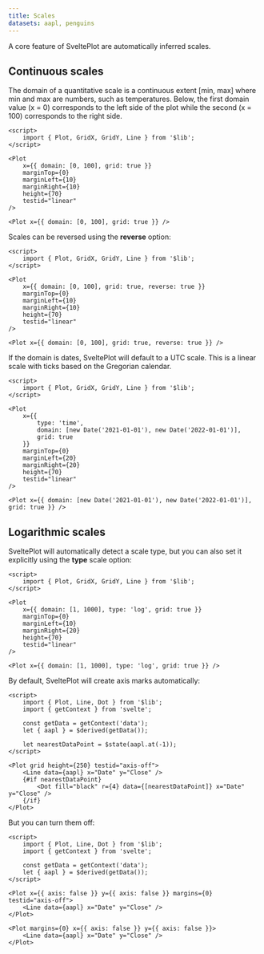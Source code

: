 ```yaml
---
title: Scales
datasets: aapl, penguins
---
```


A core feature of SveltePlot are automatically inferred scales.

## Continuous scales

The domain of a quantitative scale is a continuous extent [min, max] where min and max are
numbers, such as temperatures. Below, the first domain value (x = 0) corresponds to the left
side of the plot while the second (x = 100) corresponds to the right side.

```svelte live
<script>
    import { Plot, GridX, GridY, Line } from '$lib';
</script>

<Plot
    x={{ domain: [0, 100], grid: true }}
    marginTop={0}
    marginLeft={10}
    marginRight={10}
    height={70}
    testid="linear"
/>
```

```svelte
<Plot x={{ domain: [0, 100], grid: true }} />
```

Scales can be reversed using the **reverse** option:

```svelte live
<script>
    import { Plot, GridX, GridY, Line } from '$lib';
</script>

<Plot
    x={{ domain: [0, 100], grid: true, reverse: true }}
    marginTop={0}
    marginLeft={10}
    marginRight={10}
    height={70}
    testid="linear"
/>
```

```svelte
<Plot x={{ domain: [0, 100], grid: true, reverse: true }} />
```

If the domain is dates, SveltePlot will default to a UTC scale. This is a linear scale with ticks
based on the Gregorian calendar.

```svelte live
<script>
    import { Plot, GridX, GridY, Line } from '$lib';
</script>

<Plot
    x={{
        type: 'time',
        domain: [new Date('2021-01-01'), new Date('2022-01-01')],
        grid: true
    }}
    marginTop={0}
    marginLeft={20}
    marginRight={20}
    height={70}
    testid="linear"
/>
```

```svelte
<Plot x={{ domain: [new Date('2021-01-01'), new Date('2022-01-01')], grid: true }} />
```

## Logarithmic scales

SveltePlot will automatically detect a scale type, but you can also set it explicitly using the **type** scale option:

```svelte live
<script>
    import { Plot, GridX, GridY, Line } from '$lib';
</script>

<Plot
    x={{ domain: [1, 1000], type: 'log', grid: true }}
    marginTop={0}
    marginLeft={10}
    marginRight={20}
    height={70}
    testid="linear"
/>
```

```svelte
<Plot x={{ domain: [1, 1000], type: 'log', grid: true }} />
```

By default, SveltePlot will create axis marks automatically:

```svelte live
<script>
    import { Plot, Line, Dot } from '$lib';
    import { getContext } from 'svelte';

    const getData = getContext('data');
    let { aapl } = $derived(getData());

    let nearestDataPoint = $state(aapl.at(-1));
</script>

<Plot grid height={250} testid="axis-off">
    <Line data={aapl} x="Date" y="Close" />
    {#if nearestDataPoint}
        <Dot fill="black" r={4} data={[nearestDataPoint]} x="Date" y="Close" />
    {/if}
</Plot>
```

But you can turn them off:

```svelte live
<script>
    import { Plot, Line, Dot } from '$lib';
    import { getContext } from 'svelte';

    const getData = getContext('data');
    let { aapl } = $derived(getData());
</script>

<Plot x={{ axis: false }} y={{ axis: false }} margins={0} testid="axis-off">
    <Line data={aapl} x="Date" y="Close" />
</Plot>
```

```svelte
<Plot margins={0} x={{ axis: false }} y={{ axis: false }}>
    <Line data={aapl} x="Date" y="Close" />
</Plot>
```
